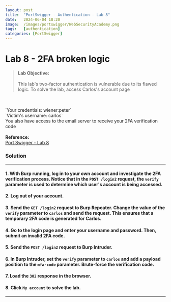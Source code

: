 ```yaml
---
layout: post
title:  "PortSwigger - Authentication - Lab 8"
date:   2024-06-04 18:20
image:  /images/portswigger/WebSecurityAcademy.png
tags:   [authentication]
categories: [PortSwigger]
---
```


# Lab 8 - 2FA broken logic
><b>Lab Objective:</b>
<br/><br/>
This lab's two-factor authentication is vulnerable due to its flawed logic. To solve the lab, access Carlos's account page
<br/>
<br/>
`Your credentials: wiener:peter`<br/>
`Victim's username: carlos`
<br/>
You also have access to the email server to receive your 2FA verification code
<br/>
<br/>
<b>Reference:</b>
<br/>
<a href="https://portswigger.net/web-security/authentication/multi-factor/lab-2fa-broken-logic">Port Swigger - Lab 8</a>
<br/>

### Solution
<hr/>

#### 1. With Burp running, log in to your own account and investigate the 2FA verification process. Notice that in the `POST /login2` request, the `verify` parameter is used to determine which user's account is being accessed.

#### 2. Log out of your account.

#### 3. Send the `GET /login2` request to Burp Repeater. Change the value of the `verify` parameter to `carlos` and send the request. This ensures that a temporary 2FA code is generated for Carlos.

#### 4. Go to the login page and enter your username and password. Then, submit an invalid 2FA code.

#### 5. Send the `POST /login2` request to Burp Intruder.

#### 6. In Burp Intruder, set the `verify` parameter to `carlos` and add a payload position to the `mfa-code` parameter. Brute-force the verification code.

#### 7. Load the `302` response in the browser.

#### 8. Click `My account` to solve the lab.

<hr/>